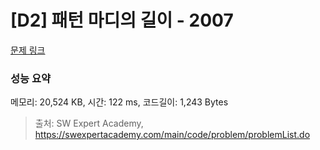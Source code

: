 # [D2] 패턴 마디의 길이 - 2007 

[문제 링크](https://swexpertacademy.com/main/code/problem/problemDetail.do?contestProbId=AV5P1kNKAl8DFAUq) 

### 성능 요약

메모리: 20,524 KB, 시간: 122 ms, 코드길이: 1,243 Bytes



> 출처: SW Expert Academy, https://swexpertacademy.com/main/code/problem/problemList.do